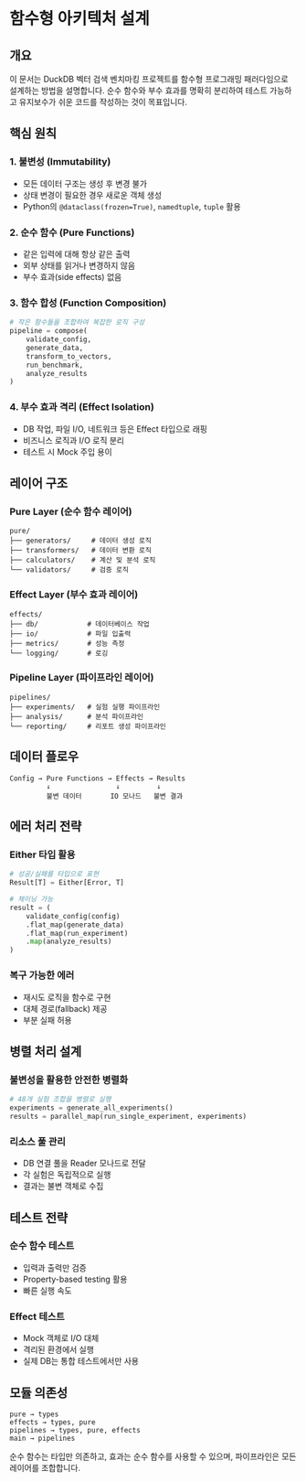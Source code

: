 # 함수형 아키텍처 설계

## 개요

이 문서는 DuckDB 벡터 검색 벤치마킹 프로젝트를 함수형 프로그래밍 패러다임으로 설계하는 방법을 설명합니다. 순수 함수와 부수 효과를 명확히 분리하여 테스트 가능하고 유지보수가 쉬운 코드를 작성하는 것이 목표입니다.

## 핵심 원칙

### 1. 불변성 (Immutability)
- 모든 데이터 구조는 생성 후 변경 불가
- 상태 변경이 필요한 경우 새로운 객체 생성
- Python의 `@dataclass(frozen=True)`, `namedtuple`, `tuple` 활용

### 2. 순수 함수 (Pure Functions)
- 같은 입력에 대해 항상 같은 출력
- 외부 상태를 읽거나 변경하지 않음
- 부수 효과(side effects) 없음

### 3. 함수 합성 (Function Composition)
```python
# 작은 함수들을 조합하여 복잡한 로직 구성
pipeline = compose(
    validate_config,
    generate_data,
    transform_to_vectors,
    run_benchmark,
    analyze_results
)
```

### 4. 부수 효과 격리 (Effect Isolation)
- DB 작업, 파일 I/O, 네트워크 등은 Effect 타입으로 래핑
- 비즈니스 로직과 I/O 로직 분리
- 테스트 시 Mock 주입 용이

## 레이어 구조

### Pure Layer (순수 함수 레이어)
```
pure/
├── generators/     # 데이터 생성 로직
├── transformers/   # 데이터 변환 로직
├── calculators/    # 계산 및 분석 로직
└── validators/     # 검증 로직
```

### Effect Layer (부수 효과 레이어)
```
effects/
├── db/            # 데이터베이스 작업
├── io/            # 파일 입출력
├── metrics/       # 성능 측정
└── logging/       # 로깅
```

### Pipeline Layer (파이프라인 레이어)
```
pipelines/
├── experiments/   # 실험 실행 파이프라인
├── analysis/      # 분석 파이프라인
└── reporting/     # 리포트 생성 파이프라인
```

## 데이터 플로우

```
Config → Pure Functions → Effects → Results
         ↓                ↓         ↓
         불변 데이터       IO 모나드   불변 결과
```

## 에러 처리 전략

### Either 타입 활용
```python
# 성공/실패를 타입으로 표현
Result[T] = Either[Error, T]

# 체이닝 가능
result = (
    validate_config(config)
    .flat_map(generate_data)
    .flat_map(run_experiment)
    .map(analyze_results)
)
```

### 복구 가능한 에러
- 재시도 로직을 함수로 구현
- 대체 경로(fallback) 제공
- 부분 실패 허용

## 병렬 처리 설계

### 불변성을 활용한 안전한 병렬화
```python
# 48개 실험 조합을 병렬로 실행
experiments = generate_all_experiments()
results = parallel_map(run_single_experiment, experiments)
```

### 리소스 풀 관리
- DB 연결 풀을 Reader 모나드로 전달
- 각 실험은 독립적으로 실행
- 결과는 불변 객체로 수집

## 테스트 전략

### 순수 함수 테스트
- 입력과 출력만 검증
- Property-based testing 활용
- 빠른 실행 속도

### Effect 테스트
- Mock 객체로 I/O 대체
- 격리된 환경에서 실행
- 실제 DB는 통합 테스트에서만 사용

## 모듈 의존성

```
pure → types
effects → types, pure
pipelines → types, pure, effects
main → pipelines
```

순수 함수는 타입만 의존하고, 효과는 순수 함수를 사용할 수 있으며, 파이프라인은 모든 레이어를 조합합니다.
